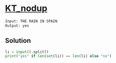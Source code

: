 # [KT_nodup](https://open.kattis.com/problems/nodup)



```txt
Input: THE RAIN IN SPAIN
Output: yes
```

## Solution

```py
li = input().split()
print("yes" if len(set(li)) == len(li) else "no")
```
